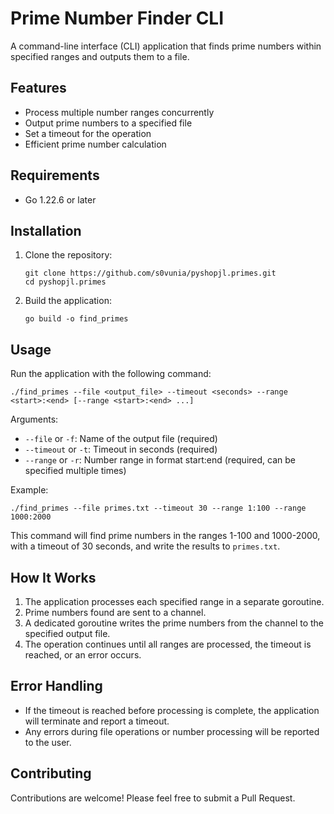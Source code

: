 # Prime Number Finder CLI

A command-line interface (CLI) application that finds prime numbers within specified ranges and outputs them to a file.

## Features

- Process multiple number ranges concurrently
- Output prime numbers to a specified file
- Set a timeout for the operation
- Efficient prime number calculation

## Requirements

- Go 1.22.6 or later

## Installation

1. Clone the repository:
   ```
   git clone https://github.com/s0vunia/pyshopjl.primes.git
   cd pyshopjl.primes
   ```

2. Build the application:
   ```
   go build -o find_primes
   ```

## Usage

Run the application with the following command:

```
./find_primes --file <output_file> --timeout <seconds> --range <start>:<end> [--range <start>:<end> ...]
```

Arguments:
- `--file` or `-f`: Name of the output file (required)
- `--timeout` or `-t`: Timeout in seconds (required)
- `--range` or `-r`: Number range in format start:end (required, can be specified multiple times)

Example:
```
./find_primes --file primes.txt --timeout 30 --range 1:100 --range 1000:2000
```

This command will find prime numbers in the ranges 1-100 and 1000-2000, with a timeout of 30 seconds, and write the results to `primes.txt`.

## How It Works

1. The application processes each specified range in a separate goroutine.
2. Prime numbers found are sent to a channel.
3. A dedicated goroutine writes the prime numbers from the channel to the specified output file.
4. The operation continues until all ranges are processed, the timeout is reached, or an error occurs.

## Error Handling

- If the timeout is reached before processing is complete, the application will terminate and report a timeout.
- Any errors during file operations or number processing will be reported to the user.

## Contributing

Contributions are welcome! Please feel free to submit a Pull Request.
